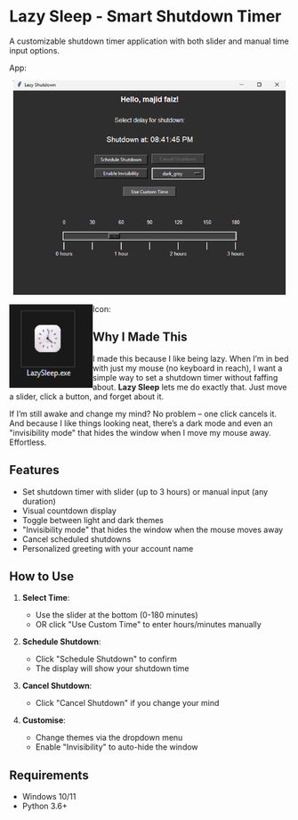 # Lazy Sleep - Smart Shutdown Timer

A customizable shutdown timer application with both slider and manual time input options.

App:

<p align="center">
  <img width="490" height="385" src="Sleepy.png">
</p>

Icon:
<img align="left" width="150" height="150" src="/exe icon.png">




## Why I Made This

I made this because I like being lazy. When I’m in bed with just my mouse (no keyboard in reach), I want a simple way to set a shutdown timer without faffing about. **Lazy Sleep** lets me do exactly that. Just move a slider, click a button, and forget about it.

If I’m still awake and change my mind? No problem – one click cancels it. And because I like things looking neat, there’s a dark mode and even an "invisibility mode" that hides the window when I move my mouse away. Effortless.

## Features

- Set shutdown timer with slider (up to 3 hours) or manual input (any duration)
- Visual countdown display
- Toggle between light and dark themes
- "Invisibility mode" that hides the window when the mouse moves away
- Cancel scheduled shutdowns
- Personalized greeting with your account name

## How to Use

1. **Select Time**:

   - Use the slider at the bottom (0-180 minutes)
   - OR click "Use Custom Time" to enter hours/minutes manually

2. **Schedule Shutdown**:

   - Click "Schedule Shutdown" to confirm
   - The display will show your shutdown time

3. **Cancel Shutdown**:

   - Click "Cancel Shutdown" if you change your mind

4. **Customise**:
   - Change themes via the dropdown menu
   - Enable "Invisibility" to auto-hide the window

## Requirements

- Windows 10/11
- Python 3.6+
